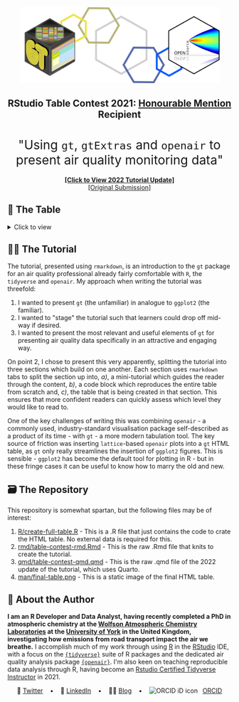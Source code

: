 <a href="https://rpubs.com/JackDavison/gt-openair"><div align="center"><img width="450" src="./man/banner.png"/></div></a>
<h2 align="center">
 RStudio Table Contest 2021: <a href="https://www.rstudio.com/blog/winners-of-the-2021-table-contest/">Honourable Mention</a> Recipient
</h2>

<h1 style="font-weight:normal" align="center">
 "Using <code>gt</code>, <code>gtExtras</code> and <code>openair</code> to present air quality monitoring data"
</h1>

<div align="center"><b><a href="https://jack-davison.quarto.pub/gt-openair">[Click to View 2022 Tutorial Update]</a></b></div>

<div align="center"><a href="https://rpubs.com/JackDavison/gt-openair/">[Original Submission]</a></div>

## 📝 The Table
 
<details>
  <summary>Click to view</summary>
  <p align = "center"> The table is best viewed <a href="https://rpubs.com/JackDavison/gt-openair">[here]</a> to "zoom in" on the <code>openair</code> plots! 
  <a href="https://rpubs.com/JackDavison/gt-openair"><img src="./man/final-table.png"/></p></a>
</details>

## 👨‍🏫 The Tutorial
 
The tutorial, presented using `rmarkdown`, is an introduction to the `gt` package for an air quality professional already fairly comfortable with `R`, the `tidyverse` and `openair`. My approach when writing the tutorial was threefold:

 1.  I wanted to present `gt` (the unfamiliar) in analogue to `ggplot2` (the familiar).
 2.  I wanted to "stage" the tutorial such that learners could drop off mid-way if desired.
 3.  I wanted to present the most relevant and useful elements of `gt` for presenting air quality data specifically in an attractive and engaging way.
 
 On point 2, I chose to present this very apparently, splitting the tutorial into three sections which build on one another. Each section uses `rmarkdown` tabs to split the section up into, _a)_, a mini-tutorial which guides the reader through the content, _b)_, a code block which reproduces the entire table from scratch and, _c)_, the table that is being created in that section. This ensures that more confident readers can quickly assess which level they would like to read to.
 
 One of the key challenges of writing this was combining `openair` - a commonly used, industry-standard visualisation package self-described as a product of its time - with `gt` - a more modern tabulation tool. The key source of friction was inserting `lattice`-based `openair` plots into a `gt` HTML table, as `gt` only really streamlines the insertion of `ggplot2` figures. This is sensible - `ggplot2` has become the default tool for plotting in R - but in these fringe cases it can be useful to know how to marry the old and new.
 
## 🗃️ The Repository

This repository is somewhat spartan, but the following files may be of interest:

1.  [R/create-full-table.R](./R/create-full-table.R) - This is a .R file that just contains the code to crate the HTML table. No external data is required for this.
2.  [rmd/table-contest-rmd.Rmd](./rmd/table-contest-rmd.Rmd) - This is the raw .Rmd file that knits to create the tutorial.
3.  [qmd/table-contest-qmd.qmd](./qmd/table-contest-qmd.qmd) - This is the raw .qmd file of the 2022 update of the tutorial, which uses Quarto.
4.  [man/final-table.png](./man/final-table.png) - This is a static image of the final HTML table.
 
## 👋 About the Author
**I am an R Developer and Data Analyst, having recently completed a PhD in atmospheric chemistry at the [Wolfson Atmospheric Chemistry Laboratories](https://www.york.ac.uk/chemistry/research/wacl/) at the [University of York](https://www.york.ac.uk/) in the United Kingdom, investigating how emissions from road transport impact the air we breathe.** I accomplish much of my work through using [R](https://www.r-project.org/) in the [RStudio](https://rstudio.com/) IDE, with a focus on the [`{tidyverse}`](https://www.tidyverse.org/) suite of R packages and the dedicated air quality analysis package [`{openair}`](https://davidcarslaw.github.io/openair). I'm also keen on teaching reproducible data analysis through R, having become an [Rstudio Certified Tidyverse Instructor](https://education.rstudio.com/trainers/) in 2021.

<div align = "center">

 &nbsp;&nbsp;&nbsp;🐤 <a href="https://twitter.com/JDavison_">Twitter<a>&nbsp;&nbsp;&nbsp;
 •
 &nbsp;&nbsp;&nbsp;💼 <a href="https://www.linkedin.com/in/jack-davison/">LinkedIn<a>&nbsp;&nbsp;&nbsp;
 •
 &nbsp;&nbsp;&nbsp;✍🏼 <a href="https://jack-davison.github.io/">Blog<a>&nbsp;&nbsp;&nbsp;
 •
 &nbsp;&nbsp;&nbsp;<img src="https://orcid.org/sites/default/files/images/orcid_16x16.png" style="width:1em;margin-right:.5em;" alt="ORCID iD icon"> <a href="https://orcid.org/0000-0003-2653-6615/">ORCID<a>&nbsp;&nbsp;&nbsp;
</div>

